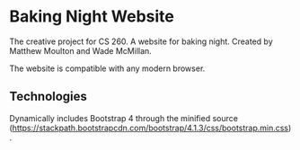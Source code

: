 # Baking Night Website
The creative project for CS 260. A website for baking night. Created by Matthew Moulton and Wade McMillan.

The website is compatible with any modern browser.

## Technologies
Dynamically includes Bootstrap 4 through the minified source (https://stackpath.bootstrapcdn.com/bootstrap/4.1.3/css/bootstrap.min.css).
